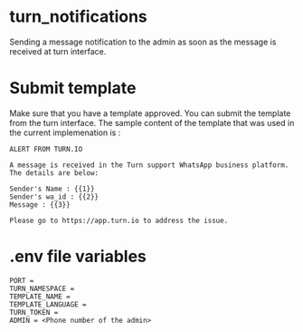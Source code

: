 # turn_notifications
Sending a message notification to the admin as soon as the message is received at turn interface. 

# Submit template
Make sure that you have a template approved. You can submit the template from the turn interface. The sample content of the template that was used in the current implemenation is :

```
ALERT FROM TURN.IO

A message is received in the Turn support WhatsApp business platform. The details are below:

Sender's Name : {{1}}
Sender's wa_id : {{2}}
Message : {{3}}

Please go to https://app.turn.io to address the issue.
```

# .env file variables

```
PORT =
TURN_NAMESPACE = 
TEMPLATE_NAME = 
TEMPLATE_LANGUAGE = 
TURN_TOKEN = 
ADMIN = <Phone number of the admin>
```
